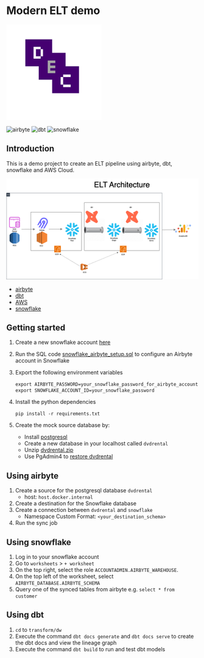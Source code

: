 # Modern ELT demo

<img src="assets/dec-logo.png" width="250" height="250">

![airbyte](https://img.shields.io/badge/airbyte-integrate-blue)
![dbt](https://img.shields.io/badge/dbt-transform-blue)
![snowflake](https://img.shields.io/badge/snowflake-database-blue)

## Introduction

This is a demo project to create an ELT pipeline using airbyte, dbt, snowflake and AWS Cloud.

![assets/elt-architecture.png](assets/elt-architecture.png)

- [airbyte](https://docs.airbyte.com/)
- [dbt](https://docs.getdbt.com/docs/introduction)
- [AWS](https://aws.amazon.com)
- [snowflake](https://docs.snowflake.com/en/)

## Getting started

1. Create a new snowflake account [here](https://signup.snowflake.com/)

2. Run the SQL code [snowflake_airbyte_setup.sql](integration/destination/snowflake_airbyte_setup.sql) to configure an Airbyte account in Snowflake

3. Export the following environment variables

   ```
   export AIRBYTE_PASSWORD=your_snowflake_password_for_airbyte_account
   export SNOWFLAKE_ACCOUNT_ID=your_snowflake_password
   ```

4. Install the python dependencies

   ```
   pip install -r requirements.txt
   ```

5. Create the mock source database by:
   - Install [postgresql](https://www.postgresql.org/)
   - Create a new database in your localhost called `dvdrental`
   - Unzip [dvdrental.zip](integration/source/dvdrental.zip)
   - Use PgAdmin4 to [restore dvdrental](https://www.pgadmin.org/docs/pgadmin4/development/restore_dialog.html)

## Using airbyte

1. Create a source for the postgresql database `dvdrental`
   - host: `host.docker.internal`
2. Create a destination for the Snowflake database
3. Create a connection between `dvdrental` and `snowflake`
   - Namespace Custom Format: `<your_destination_schema>`
4. Run the sync job

## Using snowflake

1. Log in to your snowflake account
2. Go to `worksheets` > `+ worksheet`
3. On the top right, select the role `ACCOUNTADMIN.AIRBYTE_WAREHOUSE`.
4. On the top left of the worksheet, select `AIRBYTE_DATABASE.AIRBYTE_SCHEMA`
5. Query one of the synced tables from airbyte e.g. `select * from customer`

## Using dbt

1. `cd` to `transform/dw`
2. Execute the command `dbt docs generate` and `dbt docs serve` to create the dbt docs and view the lineage graph
3. Execute the command `dbt build` to run and test dbt models
